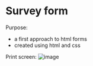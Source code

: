 # Survey form

Purpose:
- a first approach to html forms
- created using html and css

Print screen:
![image](https://user-images.githubusercontent.com/108252343/221769376-9b24b9a5-8318-4d97-a9db-67e411718171.png)
